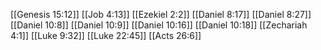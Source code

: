 [[Genesis 15:12]]
[[Job 4:13]]
[[Ezekiel 2:2]]
[[Daniel 8:17]]
[[Daniel 8:27]]
[[Daniel 10:8]]
[[Daniel 10:9]]
[[Daniel 10:16]]
[[Daniel 10:18]]
[[Zechariah 4:1]]
[[Luke 9:32]]
[[Luke 22:45]]
[[Acts 26:6]]

